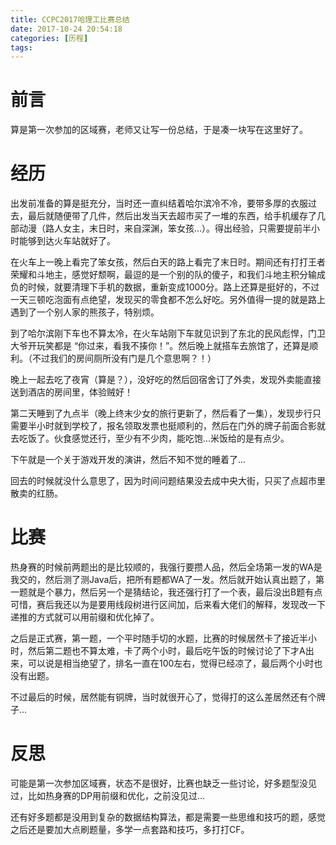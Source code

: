 ```yaml
---
title: CCPC2017哈理工比赛总结
date: 2017-10-24 20:54:18
categories: [历程]
tags:
---
```

# 前言

算是第一次参加的区域赛，老师又让写一份总结，于是凑一块写在这里好了。



# 经历

出发前准备的算是挺充分，当时还一直纠结着哈尔滨冷不冷，要带多厚的衣服过去，最后就随便带了几件，然后出发当天去超市买了一堆的东西，给手机缓存了几部动漫（路人女主，末日时，来自深渊，笨女孩...）。得出经验，只需要提前半小时能够到达火车站就好了。

在火车上一晚上看完了笨女孩，然后白天的路上看完了末日时。期间还有打打王者荣耀和斗地主，感觉好颓啊，最逗的是一个别的队的傻子，和我们斗地主积分输成负的时候，就要清理下手机的数据，重新变成1000分。路上还算是挺好的，不过一天三顿吃泡面有点绝望，发现买的零食都不怎么好吃。另外值得一提的就是路上遇到了一个别人家的熊孩子，特别烦。

到了哈尔滨刚下车也不算太冷，在火车站刚下车就见识到了东北的民风彪悍，门卫大爷开玩笑都是 “你过来，看我不揍你！”。然后晚上就搭车去旅馆了，还算是顺利。（不过我们的房间厕所没有门是几个意思啊？！）

晚上一起去吃了夜宵（算是？），没好吃的然后回宿舍订了外卖，发现外卖能直接送到酒店的房间里，体验贼好！

第二天睡到了九点半（晚上终末少女的旅行更新了，然后看了一集），发现步行只需要半小时就到学校了，报名领取发票也挺顺利的，然后在门外的牌子前面合影就去吃饭了。伙食感觉还行，至少有不少肉，能吃饱...米饭给的是有点少。

下午就是一个关于游戏开发的演讲，然后不知不觉的睡着了...

回去的时候就没什么意思了，因为时间问题结果没去成中央大街，只买了点超市里散卖的红肠。



# 比赛

热身赛的时候前两题出的是比较顺的，我强行要攒人品，然后全场第一发的WA是我交的，然后测了测Java后，把所有题都WA了一发。然后就开始认真出题了，第一题就是个暴力，然后另一个是猜结论，我还强行打了一个表，最后没出B题有点可惜，赛后我还以为是要用线段树进行区间加，后来看大佬们的解释，发现改一下递推的方式就可以用前缀和优化掉了。

之后是正式赛，第一题，一个平时随手切的水题，比赛的时候居然卡了接近半小时，然后第二题也不算太难，卡了两个小时，最后吃午饭的时候讨论了下才A出来，可以说是相当绝望了，排名一直在100左右，觉得已经凉了，最后两个小时也没有出题。

不过最后的时候，居然能有铜牌，当时就很开心了，觉得打的这么差居然还有个牌子...



# 反思

可能是第一次参加区域赛，状态不是很好，比赛也缺乏一些讨论，好多题型没见过，比如热身赛的DP用前缀和优化，之前没见过...

还有好多题都是没用到复杂的数据结构算法，都是需要一些思维和技巧的题，感觉之后还是要加大点刷题量，多学一点套路和技巧，多打打CF。